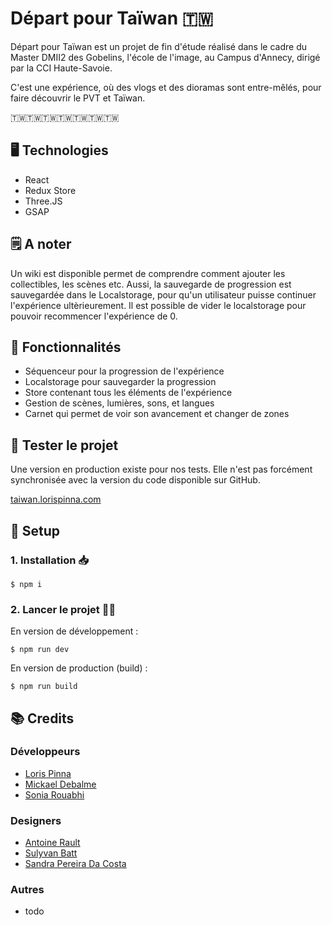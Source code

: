 # Départ pour Taïwan 🇹🇼
Départ pour Taïwan est un projet de fin d'étude réalisé dans le cadre du Master DMII2 des Gobelins, l'école de l'image, au Campus d'Annecy, dirigé par la CCI Haute-Savoie.

C'est une expérience, où des vlogs et des dioramas sont entre-mêlés, pour faire découvrir le PVT et Taïwan.

🇹🇼🇹🇼🇹🇼🇹🇼🇹🇼🇹🇼🇹🇼

## 🖥️ Technologies

- React
- Redux Store
- Three.JS
- GSAP

##  🗒️ A noter
Un wiki est disponible permet de comprendre comment ajouter les collectibles, les scènes etc.  Aussi, la sauvegarde de progression est sauvegardée dans le Localstorage, pour qu'un utilisateur puisse continuer l'expérience ultèrieurement. Il est possible de vider le localstorage pour pouvoir recommencer l'expérience de 0.

## 💫 Fonctionnalités

- Séquenceur pour la progression de l'expérience
- Localstorage pour sauvegarder la progression
- Store contenant tous les éléments de l'expérience
- Gestion de scènes, lumières, sons, et langues
- Carnet qui permet de voir son avancement et changer de zones 

## 🧪 Tester le projet
Une version en production existe pour nos tests. Elle n'est pas forcément synchronisée avec la version du code disponible sur GitHub.

[taiwan.lorispinna.com](https://taiwan.lorispinna.com/)



## 🔧 Setup

### 1. Installation 📥

```shell script
$ npm i
```
### 2. Lancer le projet 🏃‍♀️

En version de développement :

```shell script
$ npm run dev
```

En version de production (build) :

```shell script
$ npm run build
```

## 📚 Credits

### Développeurs
- [Loris Pinna](https://lorispinna.com/)
- [Mickael Debalme]()
- [Sonia Rouabhi]()

### Designers
- [Antoine Rault]()
- [Sulyvan Batt]()
- [Sandra Pereira Da Costa]()

### Autres
- todo 
